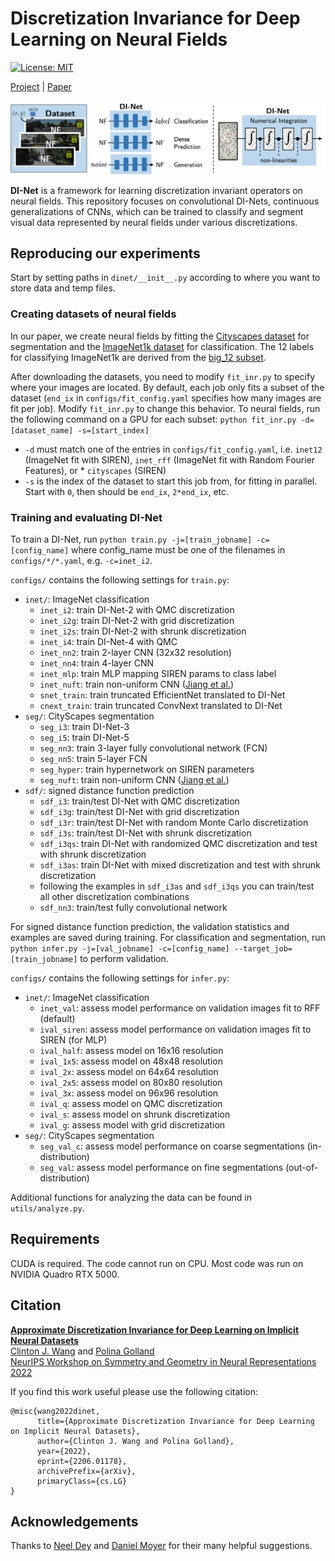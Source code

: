 # Discretization Invariance for Deep Learning on Neural Fields

[![License: MIT](https://img.shields.io/badge/License-MIT-yellow.svg)](https://github.com/clintonjwang/DI-Net/blob/main/LICENSE)

[Project](https://clintonjwang.github.io/di-net) | [Paper](https://arxiv.org/abs/2206.01178)

![DI-Nets learn directly from datasets of neural fields](https://github.com/clintonjwang/di-net/blob/main/teaser.png?raw=true)

**DI-Net** is a framework for learning discretization invariant operators on neural fields. This repository focuses on convolutional DI-Nets, continuous generalizations of CNNs, which can be trained to classify and segment visual data represented by neural fields under various discretizations.

## Reproducing our experiments

Start by setting paths in `dinet/__init__.py` according to where you want to store data and temp files.

### Creating datasets of neural fields

In our paper, we create neural fields by fitting the [Cityscapes dataset](https://www.cityscapes-dataset.com/downloads/) for segmentation and the [ImageNet1k dataset](https://image-net.org/download.php) for classification. The 12 labels for classifying ImageNet1k are derived from the [big_12 subset](https://robustness.readthedocs.io/en/latest/example_usage/custom_imagenet.html#basic-usage-loading-pre-packaged-imagenet-based-datasets).

After downloading the datasets, you need to modify `fit_inr.py` to specify where your images are located.
By default, each job only fits a subset of the dataset (`end_ix` in `configs/fit_config.yaml` specifies how many images are fit per job). Modify `fit_inr.py` to change this behavior. To neural fields, run the following command on a GPU for each subset:
`python fit_inr.py -d=[dataset_name] -s=[start_index]`
* `-d` must match one of the entries in `configs/fit_config.yaml`, i.e. `inet12` (ImageNet fit with SIREN), `inet_rff` (ImageNet fit with Random Fourier Features), or * `cityscapes` (SIREN)
* `-s` is the index of the dataset to start this job from, for fitting in parallel. Start with `0`, then should be `end_ix`, `2*end_ix`, etc.

### Training and evaluating DI-Net

To train a DI-Net, run `python train.py -j=[train_jobname] -c=[config_name]` where config_name must be one of the filenames in `configs/*/*.yaml`, e.g. `-c=inet_i2`.

`configs/` contains the following settings for `train.py`:
- `inet/`: ImageNet classification
  - `inet_i2`: train DI-Net-2 with QMC discretization
  - `inet_i2g`: train DI-Net-2 with grid discretization
  - `inet_i2s`: train DI-Net-2 with shrunk discretization
  - `inet_i4`: train DI-Net-4 with QMC
  - `inet_nn2`: train 2-layer CNN (32x32 resolution)
  - `inet_nn4`: train 4-layer CNN
  - `inet_mlp`: train MLP mapping SIREN params to class label
  - `inet_nuft`: train non-uniform CNN ([Jiang et al.](https://arxiv.org/abs/1901.02070)) 
  - `snet_train`: train truncated EfficientNet translated to DI-Net
  - `cnext_train`: train truncated ConvNext translated to DI-Net
- `seg/`: CityScapes segmentation
  - `seg_i3`: train DI-Net-3
  - `seg_i5`: train DI-Net-5
  - `seg_nn3`: train 3-layer fully convolutional network (FCN)
  - `seg_nn5`: train 5-layer FCN
  - `seg_hyper`: train hypernetwork on SIREN parameters
  - `seg_nuft`: train non-uniform CNN ([Jiang et al.](https://arxiv.org/abs/1901.02070))
- `sdf/`: signed distance function prediction
  - `sdf_i3`: train/test DI-Net with QMC discretization
  - `sdf_i3g`: train/test DI-Net with grid discretization
  - `sdf_i3r`: train/test DI-Net with random Monte Carlo discretization
  - `sdf_i3s`: train/test DI-Net with shrunk discretization
  - `sdf_i3qs`: train DI-Net with randomized QMC discretization and test with shrunk discretization
  - `sdf_i3as`: train DI-Net with mixed discretization and test with shrunk discretization
  - following the examples in `sdf_i3as` and `sdf_i3qs` you can train/test all other discretization combinations
  - `sdf_nn3`: train/test fully convolutional network


For signed distance function prediction, the validation statistics and examples are saved during training. For classification and segmentation, run `python infer.py -j=[val_jobname] -c=[config_name] --target_job=[train_jobname]` to perform validation.

`configs/` contains the following settings for `infer.py`:
- `inet/`: ImageNet classification
  - `inet_val`: assess model performance on validation images fit to RFF (default)
  - `ival_siren`: assess model performance on validation images fit to SIREN (for MLP)
  - `ival_half`: assess model on 16x16 resolution
  - `ival_1x5`: assess model on 48x48 resolution
  - `ival_2x`: assess model on 64x64 resolution
  - `ival_2x5`: assess model on 80x80 resolution
  - `ival_3x`: assess model on 96x96 resolution
  - `ival_q`: assess model on QMC discretization
  - `ival_s`: assess model on shrunk discretization
  - `ival_g`: assess model with grid discretization
- `seg/`: CityScapes segmentation
  - `seg_val_c`: assess model performance on coarse segmentations (in-distribution)
  - `seg_val`: assess model performance on fine segmentations (out-of-distribution)


Additional functions for analyzing the data can be found in `utils/analyze.py`.

## Requirements

CUDA is required. The code cannot run on CPU.
Most code was run on NVIDIA Quadro RTX 5000.

## Citation

**[Approximate Discretization Invariance for Deep Learning on Implicit Neural Datasets](https://arxiv.org/abs/2206.01178)**<br>
[Clinton J. Wang](https://clintonjwang.github.io/) and [Polina Golland](https://people.csail.mit.edu/polina/)<br>
[NeurIPS Workshop on Symmetry and Geometry in Neural Representations 2022](https://www.neurreps.org/)

If you find this work useful please use the following citation:
```
@misc{wang2022dinet,
      title={Approximate Discretization Invariance for Deep Learning on Implicit Neural Datasets}, 
      author={Clinton J. Wang and Polina Golland},
      year={2022},
      eprint={2206.01178},
      archivePrefix={arXiv},
      primaryClass={cs.LG}
}
```

## Acknowledgements

Thanks to [Neel Dey](https://www.neeldey.com/) and [Daniel Moyer](https://dcmoyer.github.io/) for their many helpful suggestions.
